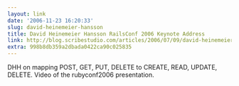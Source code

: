 ```yaml
---
layout: link
date: '2006-11-23 16:20:33'
slug: david-heinemeier-hansson
title: David Heinemeier Hansson RailsConf 2006 Keynote Address
link: http://blog.scribestudio.com/articles/2006/07/09/david-heinemeier-hansson-railsconf-2006-keynote-address
extra: 998b8db359a2dbada0422ca90c025835
---
```


DHH on mapping POST, GET, PUT, DELETE to CREATE, READ, UPDATE, DELETE. Video of the rubyconf2006 presentation.